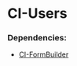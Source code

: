 # CI-Users

### Dependencies:

 - [CI-FormBuilder](https://github.com/DragonSkills99/CI-FormBuilder)
